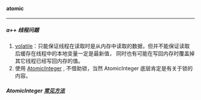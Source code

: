 #### atomic

---
##### a++ 线程问题
1. [volatile](WrongWayToAdd.java)：只能保证线程在读取时是从内存中读取的数据，但并不能保证读取后缓存在线程中的本地变量一定是最新值，
同时也有可能在写回内存时覆盖掉其它线程已经写回内存的值。
2. 使用 [AtomicInteger](UseAtomicClassToAdd.java) , 不借助锁，当然 AtomicInteger 底层肯定是有关于锁的内容。

##### AtomicInteger [常见方法](AtomicIntegerDemo.java)
